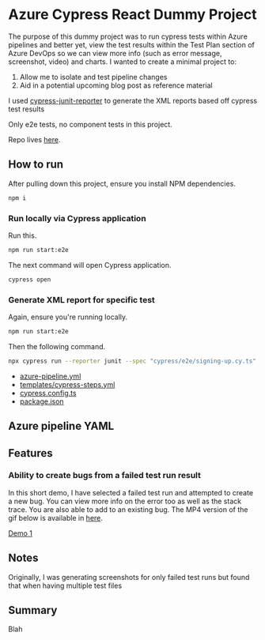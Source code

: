 #  Azure Cypress React Dummy Project
The purpose of this dummy project was to run cypress tests within Azure pipelines and better yet, view the test results within the Test Plan section of Azure DevOps so we can view more info (such as error message, screenshot, video) and charts. I wanted to create a minimal project to:

1. Allow me to isolate and test pipeline changes
2. Aid in a potential upcoming blog post as reference material

I used [cypress-junit-reporter](https://www.npmjs.com/package/cypress-junit-reporter) to generate the XML reports based off cypress test results

Only e2e tests, no component tests in this project.

 



Repo lives [here](https://github.com/lornasw93/react-vite-cypress-azure-ts).

## How to run
After pulling down this project, ensure you install NPM dependencies.

```sh
npm i
```

### Run locally via Cypress application
Run this.

```sh
npm run start:e2e
```

The next command will open Cypress application.

```sh
cypress open
```

### Generate XML report for specific test

Again, ensure you're running locally.

```sh
npm run start:e2e
```

Then the following command.

```sh
npx cypress run --reporter junit --spec "cypress/e2e/signing-up.cy.ts"
```

* [azure-pipeline.yml](https://github.com/lornasw93/react-vite-cypress-azure-ts/blob/master/azure-pipeline.yml)
* [templates/cypress-steps.yml](https://github.com/lornasw93/react-vite-cypress-azure-ts/blob/master/templates/cypress-steps.yml)
* [cypress.config.ts](https://github.com/lornasw93/react-vite-cypress-azure-ts/blob/master/cypress.config.ts)
* [package.json](https://github.com/lornasw93/react-vite-cypress-azure-ts/blob/master/package.json)

## Azure pipeline YAML

## Features

### Ability to create bugs from a failed test run result

In this short demo, I have selected a failed test run and attempted to create a new bug. You can view more info on the error too as well as the stack trace. You are also able to add to an existing bug. The MP4 version of the gif below is available in [here](https://google.com).

[Demo 1](/assets/demo/create%20bugs%20from%20a%20failed%20test%20result.gif)

## Notes

Originally, I was generating screenshots for only failed test runs but found that when having multiple test files

## Summary

Blah
